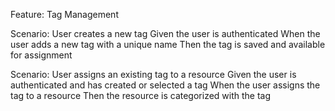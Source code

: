 Feature: Tag Management

  Scenario: User creates a new tag
    Given the user is authenticated
    When the user adds a new tag with a unique name
    Then the tag is saved and available for assignment

  Scenario: User assigns an existing tag to a resource
    Given the user is authenticated and has created or selected a tag
    When the user assigns the tag to a resource
    Then the resource is categorized with the tag
